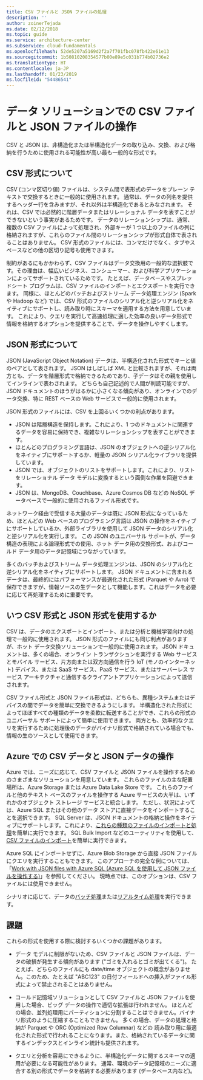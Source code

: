 ```yaml
---
title: CSV ファイルと JSON ファイルの処理
description: ''
author: zoinerTejada
ms.date: 02/12/2018
ms.topic: guide
ms.service: architecture-center
ms.subservice: cloud-fundamentals
ms.openlocfilehash: 52de5207a5169d2f2a7f701fbc078fb422e61e13
ms.sourcegitcommit: 1b50810208354577b00e89e5c031b774b02736e2
ms.translationtype: HT
ms.contentlocale: ja-JP
ms.lasthandoff: 01/23/2019
ms.locfileid: "54486541"
---
```

# <a name="working-with-csv-and-json-files-for-data-solutions"></a>データ ソリューションでの CSV ファイルと JSON ファイルの操作

CSV と JSON は、非構造化または半構造化データの取り込み、交換、および格納を行うために使用される可能性が高い最も一般的な形式です。

## <a name="about-csv-format"></a>CSV 形式について

CSV (コンマ区切り値) ファイルは、システム間で表形式のデータをプレーン テキストで交換するときに一般的に使用されます。 通常は、データの列名を提供するヘッダー行を含みますが、それ以外は半構造化であるとみなされます。 それは、CSV では必然的に階層データまたはリレーショナル データを表すことができないという事実があるためです。 データのリレーションシップは、通常、複数の CSV ファイルによって処理され、外部キーが 1 つ以上のファイルの列に格納されますが、これらのファイル間のリレーションシップが形式自体で表されることはありません。 CSV 形式のファイルには、コンマだけでなく、タブやスペースなどの他の区切り記号も使用できます。

制約があるにもかかわらず、CSV ファイルはデータ交換用の一般的な選択肢です。その理由は、幅広いビジネス、コンシューマー、および科学アプリケーションによってサポートされているためです。 たとえば、データベースやスプレッドシート プログラムは、CSV ファイルのインポートとエクスポートを実行できます。 同様に、ほとんどのバッチおよびストリーム データ処理エンジン (Spark や Hadoop など) では、CSV 形式のファイルのシリアル化と逆シリアル化をネイティブにサポートし、読み取り時にスキーマを適用する方法を用意しています。 これにより、クエリを実行して高速処理に適した効率の良いデータ形式で情報を格納するオプションを提供することで、データを操作しやすくします。

## <a name="about-json-format"></a>JSON 形式について

JSON (JavaScript Object Notation) データは、半構造化された形式でキーと値のペアとして表されます。 JSON はしばしば XML と比較されますが、それは両方とも、データを階層形式で格納できるためであり、子データはその親を使用してインラインで表わされます。 どちらも自己記述的で人間が判読可能ですが、JSON ドキュメントのほうがはるかに小さくなる傾向があり、オンラインでのデータ交換、特に REST ベースの Web サービスで一般的に使用されます。

JSON 形式のファイルには、CSV を上回るいくつかの利点があります。

- JSON は階層構造を保持します。これにより、1 つのドキュメントに関連するデータを容易に保持でき、複雑なリレーションシップを表すことができます。
- ほとんどのプログラミング言語は、JSON のオブジェクトへの逆シリアル化をネイティブにサポートするか、軽量の JSON シリアル化ライブラリを提供しています。
- JSON では、オブジェクトのリストをサポートします。これにより、リストをリレーショナル データ モデルに変換するという面倒な作業を回避できます。
- JSON は、MongoDB、Couchbase、Azure Cosmos DB などの NoSQL データベースで一般的に使用されるファイル形式です。

ネットワーク経由で受信する大量のデータは既に JSON 形式になっているため、ほとんどの Web ベースのプログラミング言語は JSON の操作をネイティブにサポートしているか、外部ライブラリを使用して JSON データのシリアル化と逆シリアル化を実行します。 この JSON のユニバーサル サポートが、データ構造の表現による論理形式での使用、ホット データ用の交換形式、およびコールド データ用のデータ記憶域につながっています。

多くのバッチおよびストリーム データ処理エンジンは、JSON のシリアル化と逆シリアル化をネイティブにサポートします。 JSON ドキュメントに含まれるデータは、最終的にはパフォーマンスが最適化された形式 (Parquet や Avro) で保存できますが、情報ソースの生データとして機能します。これはデータを必要に応じて再処理するために重要です。

## <a name="when-to-use-csv-or-json-formats"></a>いつ CSV 形式と JSON 形式を使用するか

CSV は、データのエクスポートとインポート、または分析と機械学習向けの処理で一般的に使用されます。 JSON 形式のファイルにも同じ利点がありますが、ホット データ交換ソリューションで一般的に使用されます。 JSON ドキュメントは、多くの場合、オンライン トランザクションを実行する Web サービスとモバイル サービス、片方向または双方向通信を行う IoT (モノのインターネット) デバイス、または SaaS サービス、PaaS サービス、またはサーバーレス サービス アーキテクチャと通信するクライアントアプリケーションによって送信されます。

CSV ファイル形式と JSON ファイル形式は、どちらも、異種システムまたはデバイスの間でデータを簡単に交換できるようにします。 半構造化された形式によってほぼすべての種類のデータを柔軟に転送することができ、これらの形式のユニバーサル サポートによって簡単に使用できます。 両方とも、効率的なクエリを実行するために処理後のデータがバイナリ形式で格納されている場合でも、情報の生のソースとして使用できます。

## <a name="working-with-csv-and-json-data-in-azure"></a>Azure での CSV データと JSON データの操作

Azure では、ニーズに応じて、CSV ファイルと JSON ファイルを操作するためのさまざまなソリューションを用意しています。 これらのファイルの主な配置場所は、Azure Storage または Azure Data Lake Store です。 これらのファイルと他のテキスト ベースのファイルを操作する Azure サービスの大半は、いずれかのオブジェクト ストレージ サービスと統合します。 ただし、状況によっては、Azure SQL またはその他のデータ ストアに直接データをインポートすることを選択できます。 SQL Server は、JSON ドキュメントの格納と操作をネイティブにサポートします。これにより、[これらの種類のファイルのインポートと処理](/sql/relational-databases/json/import-json-documents-into-sql-server)を簡単に実行できます。 SQL Bulk Import などのユーティリティを使用して、[CSV ファイルのインポート](/sql/relational-databases/json/import-json-documents-into-sql-server)を簡単に実行できます。

Azure SQL にインポートせずに、Azure Blob Storage から直接 JSON ファイルにクエリを実行することもできます。 このアプローチの完全な例については、「[Work with JSON files with Azure SQL (Azure SQL を使用して JSON ファイルを操作する)](https://medium.com/@mauridb/work-with-json-files-with-azure-sql-8946f066ddd4)」を参照してください。 現時点では、このオプションは、CSV ファイルには使用できません。

シナリオに応じて、データの[バッチ処理](../big-data/batch-processing.md)または[リアルタイム処理](../big-data/real-time-processing.md)を実行できます。

## <a name="challenges"></a>課題

これらの形式を使用する際に検討するいくつかの課題があります。

- データ モデルに制限がないため、CSV ファイルと JSON ファイルは、データの破損が発生する傾向があります ("ゴミを入れるとゴミが出てくる")。 たとえば、どちらのファイルにも date/time オブジェクトの概念がありません。このため、たとえば "ABC123" の日付フィールドへの挿入がファイル形式によって禁止されることはありません。

- コールド記憶域ソリューションとして CSV ファイルと JSON ファイルを使用した場合、ビッグ データの操作で適切な拡張は行われません。 ほとんどの場合、並列処理用にパーティションに分割することはできません。バイナリ形式のように圧縮することもできません。 多くの場合、データの処理と格納が Parquet や ORC (Optimized Row Columnar) などの 読み取り用に最適化された形式で行われることになります。また、格納されているデータに関するインデックスとインライン統計も提供されます。

- クエリと分析を容易にできるように、半構造化データに関するスキーマの適用が必要になる可能性があります。 通常、環境のデータ記憶域のニーズに適合する別の形式でデータを格納する必要があります (データベース内など)。
